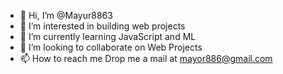 - 👋 Hi, I’m @Mayur8863
- 👀 I’m interested in building web projects
- 🌱 I’m currently learning JavaScript and ML
- 💞️ I’m looking to collaborate on Web Projects
- 📫 How to reach me
    Drop me a mail at mayor886@gmail.com
<!---
Mayur8863/Mayur8863 is a ✨ special ✨ repository because its `README.md` (this file) appears on your GitHub profile.
You can click the Preview link to take a look at your changes.
--->
